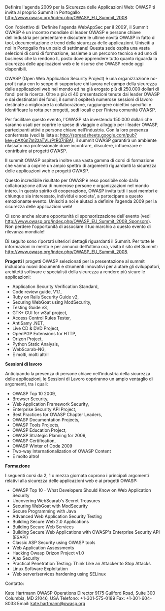 Definire l'agenda 2009 per la Sicurezza delle Applicazioni Web: OWASP ti
invita al proprio Summit in Portogallo
<http://www.owasp.org/index.php/OWASP_EU_Summit_2008>.

Con l'obiettivo di 'Definire l'agenda WebAppSec per il 2009', il Summit
OWASP è un incontro mondiale di leader OWASP e persone chiave
dell'industria per presentare e discutere le ultime novità OWASP in
fatto di tool, documentazione e trend della sicurezza delle
applicazioni. Unisciti a noi in Portogallo fra un paio di settimane\!
Questa sede ospita una vasta selezioni di corsi di formazione, assieme a
un percorso tecnico e ad uno di business che la rendono IL posto dove
apprendere tutto quanto riguarda la sicurezza delle applicazioni web e
le risorse che OWASP rende oggi disponibili.

OWASP (Open Web Application Security Project) è una organizzazione
no-profit nata con lo scopo di supportare chi lavora nel campo della
sicurezza delle applicazioni web nel mondo ed ha già erogato più di
250.000 dollari di fondi per la ricerca. Oltre a più di 40 presentazioni
tenute dai leader OWASP e dai destinatari dei fondi, il summit ospiterà
numerose sessioni di lavoro destinate a migliorare la collaborazione,
raggiungere obiettivi specifici e identificare la rotta per progetti,
sedi locali e per l'intera comunità OWASP.

Per facilitare questo evento, l'OWASP sta investendo 150.000 dollari che
saranno usati per coprire le spese di viaggio e alloggio per i leader
OWASP, partecipanti attivi e persone chiave nell'industria. Con la loro
presenza confermata (vedi la lista a:
<http://spreadsheets.google.com/pub?key=pAX6n7m2zaTVLrPtR07riBA>), il
summit OWASP garantirà un ambiente rilassato ma professionale dove
incontrare, discutere, influenzare e contribuire ai progetti OWASP.

Il summit OWASP ospiterà inoltre una vasta gamma di corsi di formazione
che vanno a coprire un ampio spettro di argomenti riguardanti la
sicurezza delle applicazioni web e progetti OWASP.

Questo incredibile risultato per OWASP è reso possibile solo dalla
collaborazione attiva di numerose persone e organizzazioni nel mondo
intero. In questo spirito di cooperazione, OWASP invita tutti i suoi
membri e chiunque sia interessato, individui e societa', a partecipare a
questo emozionante evento. Unisciti a noi e aiutaci a definire l'agenda
2009 per la sicurezza delle applicazioni web\!

Ci sono anche alcune opportunità di sponsorizzazione dell'evento (vedi
<http://www.owasp.org/index.php/OWASP_EU_Summit_2008_Sponsors>). Non
perdere l'opportunità di associare il tuo marchio a questo evento di
rilevanza mondiale\!

Di seguito sono riportati ulteriori dettagli riguardanti il Summit. Per
tutte le informazioni in merito e per annunci dell’ultima ora, visita il
sito del Summit: <http://www.owasp.org/index.php/OWASP_EU_Summit_2008>.

**Progetti** I progetti OWASP selezionati per la presentazione al summit
includono nuovi documenti e strumenti innovativi per aiutare gli
sviluppatori, architetti software e specialisti della sicurezza a
rendere più sicure le applicazioni:

  - Application Security Verification Standard,
  - Code review guide, V1.1,
  - Ruby on Rails Security Guide v2,
  - Securing WebGoat using ModSecurity,
  - Testing Guide v3,
  - GTK+ GUI for w3af project,
  - Access Control Rules Tester,
  - AntiSamy .NET,
  - Live CD & DVD Project,
  - OpenPGP Extensions for HTTP,
  - Orizon Project,
  - Python Static Analysis,
  - WebScarab-NG,
  - E molti, molti altri\!

**Sessioni di lavoro**

Anticipando la presenza di persone chiave nell’industria della sicurezza
delle applicazioni, le Sessioni di Lavoro copriranno un ampio ventaglio
di argomenti, tra i quali:

  - OWASP Top 10 2009,
  - Browser Security,
  - Web Application Framework Security,
  - Enterprise Security API Project,
  - Best Practices for OWASP Chapter Leaders,
  - OWASP Documentation Projects,
  - OWASP Tools Projects,
  - OWASP Education Project,
  - OWASP Strategic Planning for 2009,
  - OWASP Certification,
  - OWASP Winter of Code 2009
  - Two-way Internationalization of OWASP Content
  - E molto altro\!

**Formazione**

I seguenti corsi da 2, 1 o mezza giornata coprono i principali argomenti
relativi alla sicurezza delle applicazioni web e ai progetti OWASP:

  - OWASP Top 10 - What Developers Should Know on Web Application
    Security
  - Uncovering WebScarab's Secret Treasures
  - Securing WebGoat with ModSecurity
  - Secure Programming with Java
  - Advanced Web Application Security Testing
  - Building Secure Web 2.0 Applications
  - Building Secure Web Services
  - Building Secure Web Applications with OWASP's Enterprise Security
    API (ESAPI)
  - Classic ASP Security using OWASP tools
  - Web Application Assessments
  - Hacking Owasp Orizon Project v1.0
  - Ajax Security
  - Practical Penetration Testing: Think Like an Attacker to Stop
    Attacks
  - Linux Software Exploitation
  - Web server/services hardening using SELinux

Contatto:

Kate Hartmann
OWASP Operations Director
9175 Guilford Road, Suite 300
Columbia, MD 21046, USA
Telefono: +1-301-575-0189
Fax: +1-301-604-8033
Email: kate.hartmann@owasp.org